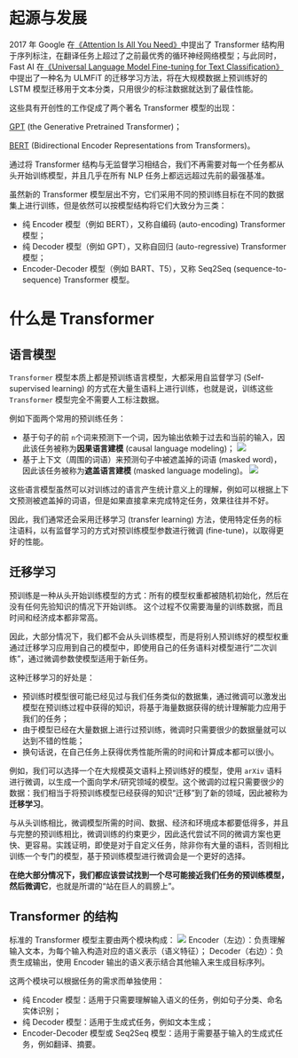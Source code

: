 # 起源与发展
2017 年 Google 在[《Attention Is All You Need》](https://arxiv.org/abs/1706.03762)中提出了 Transformer 结构用于序列标注，在翻译任务上超过了之前最优秀的循环神经网络模型；与此同时，Fast AI 在[《Universal Language Model Fine-tuning for Text Classification》](https://arxiv.org/abs/1801.06146)中提出了一种名为 ULMFiT 的迁移学习方法，将在大规模数据上预训练好的 LSTM 模型迁移用于文本分类，只用很少的标注数据就达到了最佳性能。

这些具有开创性的工作促成了两个著名 Transformer 模型的出现：

[GPT](https://openai.com/blog/language-unsupervised/) (the Generative Pretrained Transformer)；

[BERT](https://arxiv.org/abs/1810.04805) (Bidirectional Encoder Representations from Transformers)。

通过将 Transformer 结构与无监督学习相结合，我们不再需要对每一个任务都从头开始训练模型，并且几乎在所有 NLP 任务上都远远超过先前的最强基准。

虽然新的 Transformer 模型层出不穷，它们采用不同的预训练目标在不同的数据集上进行训练，但是依然可以按模型结构将它们大致分为三类：

- 纯 Encoder 模型（例如 BERT），又称自编码 (auto-encoding) Transformer 模型；
- 纯 Decoder 模型（例如 GPT），又称自回归 (auto-regressive) Transformer 模型；
- Encoder-Decoder 模型（例如 BART、T5），又称 Seq2Seq (sequence-to-sequence) Transformer 模型。

# 什么是 Transformer

## 语言模型
`Transformer` 模型本质上都是预训练语言模型，大都采用自监督学习 (Self-supervised learning) 的方式在大量生语料上进行训练，也就是说，训练这些 `Transformer` 模型完全不需要人工标注数据。

例如下面两个常用的预训练任务：

- 基于句子的前 `n`个词来预测下一个词，因为输出依赖于过去和当前的输入，因此该任务被称为**因果语言建模** (causal language modeling)；
![](https://transformers.run/assets/img/transformers/causal_modeling.svg)
- 基于上下文（周围的词语）来预测句子中被遮盖掉的词语 (masked word)，因此该任务被称为**遮盖语言建模** (masked language modeling)。
![](https://transformers.run/assets/img/transformers/masked_modeling.svg)

这些语言模型虽然可以对训练过的语言产生统计意义上的理解，例如可以根据上下文预测被遮盖掉的词语，但是如果直接拿来完成特定任务，效果往往并不好。

因此，我们通常还会采用迁移学习 (transfer learning) 方法，使用特定任务的标注语料，以有监督学习的方式对预训练模型参数进行微调 (fine-tune)，以取得更好的性能。

## 迁移学习
预训练是一种从头开始训练模型的方式：所有的模型权重都被随机初始化，然后在没有任何先验知识的情况下开始训练。
这个过程不仅需要海量的训练数据，而且时间和经济成本都非常高。

因此，大部分情况下，我们都不会从头训练模型，而是将别人预训练好的模型权重通过迁移学习应用到自己的模型中，即使用自己的任务语料对模型进行“二次训练”，通过微调参数使模型适用于新任务。

这种迁移学习的好处是：

- 预训练时模型很可能已经见过与我们任务类似的数据集，通过微调可以激发出模型在预训练过程中获得的知识，将基于海量数据获得的统计理解能力应用于我们的任务；
- 由于模型已经在大量数据上进行过预训练，微调时只需要很少的数据量就可以达到不错的性能；
- 换句话说，在自己任务上获得优秀性能所需的时间和计算成本都可以很小。

例如，我们可以选择一个在大规模英文语料上预训练好的模型，使用 `arXiv` 语料进行微调，以生成一个面向学术/研究领域的模型。这个微调的过程只需要很少的数据：我们相当于将预训练模型已经获得的知识“迁移”到了新的领域，因此被称为**迁移学习**。

与从头训练相比，微调模型所需的时间、数据、经济和环境成本都要低得多，并且与完整的预训练相比，微调训练的约束更少，因此迭代尝试不同的微调方案也更快、更容易。实践证明，即使是对于自定义任务，除非你有大量的语料，否则相比训练一个专门的模型，基于预训练模型进行微调会是一个更好的选择。

**在绝大部分情况下，我们都应该尝试找到一个尽可能接近我们任务的预训练模型，然后微调它**，也就是所谓的“站在巨人的肩膀上”。

## Transformer 的结构
标准的 Transformer 模型主要由两个模块构成：
![](https://transformers.run/assets/img/transformers/transformers_blocks.svg)
Encoder（左边）：负责理解输入文本，为每个输入构造对应的语义表示（语义特征）；
Decoder（右边）：负责生成输出，使用 Encoder 输出的语义表示结合其他输入来生成目标序列。

这两个模块可以根据任务的需求而单独使用：

- 纯 Encoder 模型：适用于只需要理解输入语义的任务，例如句子分类、命名实体识别；
- 纯 Decoder 模型：适用于生成式任务，例如文本生成；
- Encoder-Decoder 模型或 Seq2Seq 模型：适用于需要基于输入的生成式任务，例如翻译、摘要。


